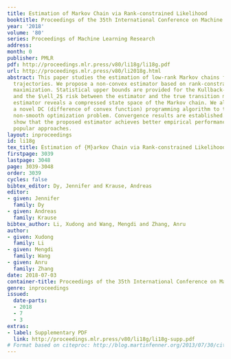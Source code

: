 ```yaml
---
title: Estimation of Markov Chain via Rank-constrained Likelihood
booktitle: Proceedings of the 35th International Conference on Machine Learning
year: '2018'
volume: '80'
series: Proceedings of Machine Learning Research
address: 
month: 0
publisher: PMLR
pdf: http://proceedings.mlr.press/v80/li18g/li18g.pdf
url: http://proceedings.mlr.press/v80/li2018g.html
abstract: This paper studies the estimation of low-rank Markov chains from empirical
  trajectories. We propose a non-convex estimator based on rank-constrained likelihood
  maximization. Statistical upper bounds are provided for the Kullback-Leiber divergence
  and the $\ell_2$ risk between the estimator and the true transition matrix. The
  estimator reveals a compressed state space of the Markov chain. We also develop
  a novel DC (difference of convex function) programming algorithm to tackle the rank-constrained
  non-smooth optimization problem. Convergence results are established. Experiments
  show that the proposed estimator achieves better empirical performance than other
  popular approaches.
layout: inproceedings
id: li18g
tex_title: Estimation of {M}arkov Chain via Rank-constrained Likelihood
firstpage: 3039
lastpage: 3048
page: 3039-3048
order: 3039
cycles: false
bibtex_editor: Dy, Jennifer and Krause, Andreas
editor:
- given: Jennifer
  family: Dy
- given: Andreas
  family: Krause
bibtex_author: Li, Xudong and Wang, Mengdi and Zhang, Anru
author:
- given: Xudong
  family: Li
- given: Mengdi
  family: Wang
- given: Anru
  family: Zhang
date: 2018-07-03
container-title: Proceedings of the 35th International Conference on Machine Learning
genre: inproceedings
issued:
  date-parts:
  - 2018
  - 7
  - 3
extras:
- label: Supplementary PDF
  link: http://proceedings.mlr.press/v80/li18g/li18g-supp.pdf
# Format based on citeproc: http://blog.martinfenner.org/2013/07/30/citeproc-yaml-for-bibliographies/
---
```

